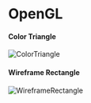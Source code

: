 # OpenGL

#### Color Triangle
![ColorTriangle](https://github.com/user-attachments/assets/d1e0e486-8bda-40e2-9ddc-a8964f44c149)

#### Wireframe Rectangle
![WireframeRectangle](https://github.com/user-attachments/assets/c36384aa-a044-4b07-b5db-21cf26dddddd)
